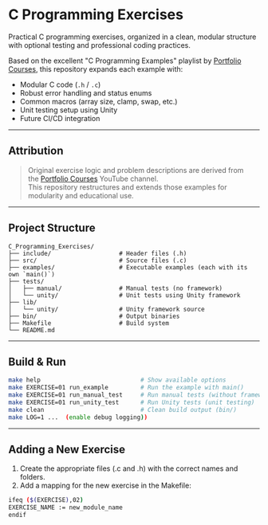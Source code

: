 # C Programming Exercises

Practical C programming exercises, organized in a clean, modular structure with optional testing and professional coding practices.

Based on the excellent "C Programming Examples" playlist by [Portfolio Courses](https://www.youtube.com/@PortfolioCourses), this repository expands each example with:

- Modular C code (`.h` / `.c`)
- Robust error handling and status enums
- Common macros (array size, clamp, swap, etc.)
- Unit testing setup using Unity
- Future CI/CD integration

---

## Attribution

> Original exercise logic and problem descriptions are derived from  
> the [Portfolio Courses](https://www.youtube.com/@PortfolioCourses) YouTube channel.  
> This repository restructures and extends those examples for modularity and educational use.

---

## Project Structure

```
C_Programming_Exercises/
├── include/                   # Header files (.h)
├── src/                       # Source files (.c)
├── examples/                  # Executable examples (each with its own `main()`)
├── tests/
│   ├── manual/                # Manual tests (no framework)
│   └── unity/                 # Unit tests using Unity framework
├── lib/
│   └── unity/                 # Unity framework source
├── bin/                       # Output binaries
├── Makefile                   # Build system
└── README.md
```

---

## Build & Run

```sh
make help							 # Show available options
make EXERCISE=01 run_example         # Run the example with main()
make EXERCISE=01 run_manual_test     # Run manual tests (without framework)
make EXERCISE=01 run_unity_test      # Run Unity tests (unit testing)
make clean                           # Clean build output (bin/)
make LOG=1 ...  (enable debug logging))
```

---

## Adding a New Exercise

1. Create the appropriate files (.c and .h) with the correct names and folders.
2. Add a mapping for the new exercise in the Makefile:

```sh
ifeq ($(EXERCISE),02)
EXERCISE_NAME := new_module_name
endif
```